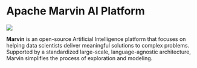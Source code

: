 # Apache Marvin AI Platform

![](https://images-americanas.b2w.io/img/_staging/marvin/marvin.png)


**Marvin** is an open-source Artificial Intelligence platform that focuses on helping data scientists deliver meaningful solutions to complex problems. Supported by a standardized large-scale, language-agnostic architecture, Marvin simplifies the process of exploration and modeling.
